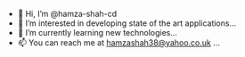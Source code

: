 - 👋 Hi, I’m @hamza-shah-cd
- 👀 I’m interested in developing state of the art applications...
- 🌱 I’m currently learning new technologies...
- 📫 You can reach me at hamzashah38@yahoo.co.uk ...

<!---
hamza-shah-cd/hamza-shah-cd is a ✨ special ✨ repository because its `README.md` (this file) appears on your GitHub profile.
You can click the Preview link to take a look at your changes.
--->
